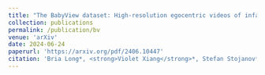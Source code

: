 ```yaml
---
title: "The BabyView dataset: High-resolution egocentric videos of infants' and young children's everyday experiences"
collection: publications
permalink: /publication/bv
venue: 'arXiv'
date: 2024-06-24
paperurl: 'https://arxiv.org/pdf/2406.10447'
citation: 'Bria Long*, <strong>Violet Xiang</strong>*, Stefan Stojanov*, Robert Z. Sparks, Zi Yin, Grace E. Keene, Alvin W. M. Tan, Steven Y. Feng, Chengxu Zhuang, Virginia A. Marchman, Daniel L. K. Yamins, Michael C. Frank. (2024).'
---
```


